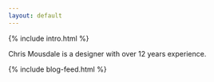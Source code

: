 ```yaml
---
layout: default
---
```


{% include intro.html %}

Chris Mousdale is a designer with over 12 years experience.

{% include blog-feed.html %}